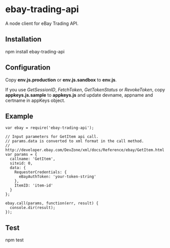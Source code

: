 ebay-trading-api
================

A node client for eBay Trading API.

## Installation

npm install ebay-trading-api

## Configuration

Copy **env.js.production** or **env.js.sandbox** to **env.js**.

If you use *GetSessionID*, *FetchToken*, *GetTokenStatus* or *RevokeToken*, copy **appkeys.js.sample** to **appkeys.js** and update devname, appname and certname in appKeys object.

## Example
```
var ebay = require('ebay-trading-api');

// Input parameters for GetItem api call.
// params.data is converted to xml format in the call method.
// http://developer.ebay.com/DevZone/xml/docs/Reference/ebay/GetItem.html
var params = {
  callname: 'GetItem',
  siteid: 0,
  data: {
    RequesterCredentials: {
      eBayAuthToken: 'your-token-string'
    },
    ItemID: 'item-id'
  }
};
  
ebay.call(params, function(err, result) {
  console.dir(result);
});
```

## Test

npm test
